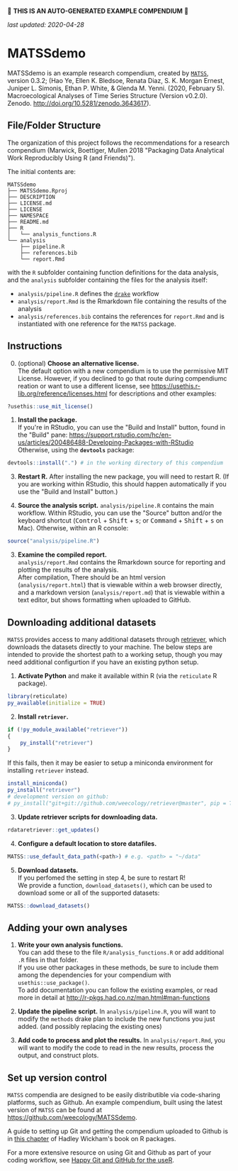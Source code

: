 :rotating_light: **THIS IS AN AUTO-GENERATED EXAMPLE COMPENDIUM** :rotating_light:

*last updated: 2020-04-28*

# MATSSdemo

<!-- badges: start -->
<!-- badges: end -->

MATSSdemo is an example research compendium, created by [`MATSS`](https://weecology.github.io/MATSS/), version 0.3.2; (Hao Ye, Ellen K. Bledsoe, Renata Diaz, S. K. Morgan Ernest, Juniper L. Simonis, Ethan P. White, & Glenda M. Yenni. (2020, February 5). Macroecological Analyses of Time Series Structure (Version v0.2.0). Zenodo. http://doi.org/10.5281/zenodo.3643617).

## File/Folder Structure

The organization of this project follows the recommendations for a research compendium (Marwick, Boettiger, Mullen 2018 "Packaging Data Analytical Work Reproducibly Using R (and Friends)").

The initial contents are:

```
MATSSdemo
├── MATSSdemo.Rproj
├── DESCRIPTION
├── LICENSE.md
├── LICENSE
├── NAMESPACE
├── README.md
├── R
│   └── analysis_functions.R
└── analysis
    ├── pipeline.R
    ├── references.bib
    └── report.Rmd
```

with the `R` subfolder containing function definitions for the data analysis, and the `analysis` subfolder containing the files for the analysis itself:
* `analysis/pipeline.R` defines the [`drake`](https://docs.ropensci.org/drake/) workflow
* `analysis/report.Rmd` is the Rmarkdown file containing the results of the analysis
* `analysis/references.bib` contains the references for `report.Rmd` and is instantiated with one reference for the `MATSS` package.

## Instructions

0. (optional) **Choose an alternative license.**  
The default option with a new compendium is to use the permissive MIT License. However, if you declined to go that route during compendiumc reation or want to use a different license, see https://usethis.r-lib.org/reference/licenses.html for descriptions and other examples:
```r
?usethis::use_mit_license()
```

1. **Install the package.**  
If you're in RStudio, you can use the "Build and Install" button, found in the "Build" pane: https://support.rstudio.com/hc/en-us/articles/200486488-Developing-Packages-with-RStudio  
Otherwise, using the **`devtools`** package:
```r
devtools::install(".") # in the working directory of this compendium
```

3. **Restart R.**
After installing the new package, you will need to restart R. (If you are working within RStudio, this should happen automatically if you use the "Build and Install" button.)

2. **Source the analysis script.**
`analysis/pipeline.R` contains the main workflow. Within RStudio, you can use the "Source" button and/or the keyboard shortcut (<kbd>Control</kbd> + <kbd>Shift</kbd> + <kbd>s</kbd>; or <kbd>Command</kbd> + <kbd>Shift</kbd> + <kbd>s</kbd> on Mac).
Otherwise, within an R console:
```r
source("analysis/pipeline.R")
```

3. **Examine the compiled report.**  
`analysis/report.Rmd` contains the Rmarkdown source for reporting and plotting the results of the analysis.  
After compilation, There should be an html version (`analysis/report.html`) that is viewable within a web browser directly, and a markdown version (`analysis/report.md`) that is viewable within a text editor, but shows formatting when uploaded to GitHub.

## Downloading additional datasets

`MATSS` provides access to many additional datasets through [retriever](https://www.data-retriever.org/), which downloads the datasets directly to your machine. The below steps are intended to provide the shortest path to a working setup, though you may need additional configurtion if you have an existing python setup.

1. **Activate Python** and make it available within R (via the `reticulate` R package).  
```r
library(reticulate)
py_available(initialize = TRUE)
```

2. **Install `retriever`.**  
```r
if (!py_module_available("retriever"))
{
    py_install("retriever")
}
```

If this fails, then it may be easier to setup a miniconda environment for installing `retriever` instead.  
```r
install_miniconda()
py_install("retriever")
# development version on github:
# py_install("git+git://github.com/weecology/retriever@master", pip = TRUE)
```

3. **Update retriever scripts for downloading data.**  
```r
rdataretriever::get_updates()
```

4. **Configure a default location to store datafiles.**  
```r
MATSS::use_default_data_path(<path>) # e.g. <path> = "~/data"
```

5. **Download datasets.**  
If you perfomed the setting in step 4, be sure to restart R!  
We provide a function, `download_datasets()`, which can be used to download some or all of the supported datasets:  
```r
MATSS::download_datasets()
```

## Adding your own analyses

1. **Write your own analysis functions.**  
You can add these to the file `R/analysis_functions.R` or add additional `.R` files in that folder.  
If you use other packages in these methods, be sure to include them among the dependencies for your compendium with `usethis::use_package()`.  
To add documentation you can follow the existing examples, or read more in detail at http://r-pkgs.had.co.nz/man.html#man-functions

2. **Update the pipeline script.**
In `analysis/pipeline.R`, you will want to modify the `methods` drake plan to include the new functions you just added. (and possibly replacing the existing ones)

3. **Add code to process and plot the results.**
In `analysis/report.Rmd`, you will want to modify the code to read in the new results, process the output, and construct plots.

## Set up version control

`MATSS` compendia are designed to be easily distributible via code-sharing platforms, such as Github. An example compendium, built using the latest version of `MATSS` can be found at https://github.com/weecology/MATSSdemo.

A guide to setting up Git and getting the compendium uploaded to Github is in [this chapter](http://r-pkgs.had.co.nz/git.html) of Hadley Wickham's book on R packages.

For a more extensive resource on using Git and Github as part of your coding workflow, see [Happy Git and GitHub for the useR](https://happygitwithr.com/).
